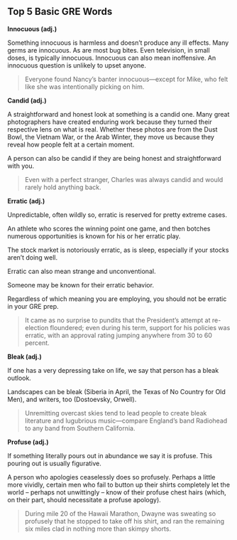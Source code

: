 ## Top 5 Basic GRE Words

**Innocuous (adj.)**

Something innocuous is harmless and doesn’t produce any ill effects. Many germs are innocuous. As are most bug bites. Even television, in small doses, is typically innocuous. Innocuous can also mean inoffensive. An innocuous question is unlikely to upset anyone.

> Everyone found Nancy’s banter innocuous—except for Mike, who felt like she was intentionally picking on him.

**Candid (adj.)**

A straightforward and honest look at something is a candid one. Many great photographers have created enduring work because they turned their respective lens on what is real. Whether these photos are from the Dust Bowl, the Vietnam War, or the Arab Winter, they move us because they reveal how people felt at a certain moment.

A person can also be candid if they are being honest and straightforward with you.

> Even with a perfect stranger, Charles was always candid and would rarely hold anything back.

**Erratic (adj.)**

Unpredictable, often wildly so, erratic is reserved for pretty extreme cases.

An athlete who scores the winning point one game, and then botches numerous opportunities is known for his or her erratic play.

The stock market is notoriously erratic, as is sleep, especially if your stocks aren’t doing well.

Erratic can also mean strange and unconventional.

Someone may be known for their erratic behavior.

Regardless of which meaning you are employing, you should not be erratic in your GRE prep.

> It came as no surprise to pundits that the President’s attempt at re-election floundered; even during his term, support for his policies was erratic, with an approval rating jumping anywhere from 30 to 60 percent.

**Bleak (adj.)**

If one has a very depressing take on life, we say that person has a bleak outlook.

Landscapes can be bleak (Siberia in April, the Texas of No Country for Old Men), and writers, too (Dostoevsky, Orwell).

> Unremitting overcast skies tend to lead people to create bleak literature and lugubrious music—compare England’s band Radiohead to any band from Southern California.

**Profuse (adj.)**

If something literally pours out in abundance we say it is profuse. This pouring out is usually figurative.

A person who apologies ceaselessly does so profusely. Perhaps a little more vividly, certain men who fail to button up their shirts completely let the world – perhaps not unwittingly – know of their profuse chest hairs (which, on their part, should necessitate a profuse apology).

> During mile 20 of the Hawaii Marathon, Dwayne was sweating so profusely that he stopped to take off his shirt, and ran the remaining six miles clad in nothing more than skimpy shorts.